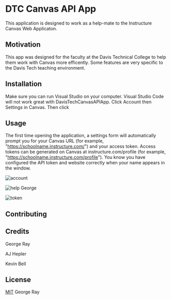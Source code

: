 # DTC Canvas API App
This application is designed to work as a help-mate to the Instructure Canvas Web Applicaton.

## Motivation
This app was designed for the faculty at the Davis Technical College to help them work with Canvas more efficently. Some features are very specific to the Davis Tech teaching environment.

## Installation
Make sure you can run Visual Studio on your computer. Visual Studio Code will not work great with DavisTechCanvasAPIApp. Click Account then Settings in Canvas. Then click

## Usage
The first time opening the application, a settings form will automatically prompt you for your Canvas URL (for example, "https://schoolname.instructure.com/") and your access token. Access tokens can be generated on Canvas at instructure.com/profile (for example, "https://schoolname.instructure.com/profile"). You know you have configured the API token and website correctly when your name appears in the window. 

![account](https://github.com/bell-kevin/DavisTechCanvasAPIApp/blob/master/account.PNG)

![help George](https://github.com/bell-kevin/DavisTechCanvasAPIApp/blob/master/help.PNG)

![token](https://github.com/bell-kevin/DavisTechCanvasAPIApp/blob/master/token.PNG)

## Contributing

## Credits
George Ray

AJ Hepler

Kevin Bell

## License
[MIT](https://choosealicense.com/licenses/mit/) George Ray

